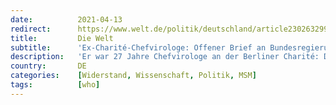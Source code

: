 ```yaml
---
date:          2021-04-13
redirect:      https://www.welt.de/politik/deutschland/article230263299/Ex-Charite-Chefvirologe-Offener-Brief-an-Bundesregierung.html
title:         Die Welt
subtitle:      'Ex-Charité-Chefvirologe: Offener Brief an Bundesregierung'
description:   'Er war 27 Jahre Chefvirologe an der Berliner Charité: Detlev Krüger schaltet sich in die Debatte über eine Veränderung des Infektionsschutzgesetzes ein. Er rät dringend davon ab, Restriktionen allein von Inzidenzwerten abhängig zu machen.'
country:       DE
categories:    [Widerstand, Wissenschaft, Politik, MSM]
tags:          [who]
---
```


